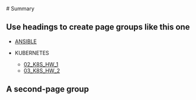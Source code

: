 ‌# Summary​

## Use headings to create page groups like this one​

* [ANSIBLE](01_ANSIBLE_HW/README.md)    
    <!-- * [Some child page](page1/page1-1.md)    
    * [Some other child page](part1/page1-2.md) -->
    
* KUBERNETES
    * [02_K8S_HW_1](02_K8S_HW_1/README.md)    
    * [03_K8S_HW_2](03_K8S_HW_2/README.md)    
    
## A second-page group​

<!-- * [Yet another page](another-page.md) -->